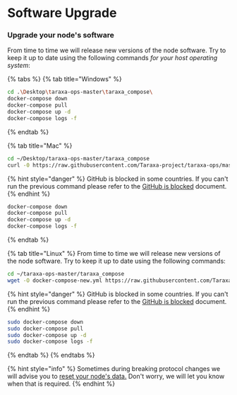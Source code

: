 # Software Upgrade

### Upgrade your node's software

From time to time we will release new versions of the node software. Try to keep it up to date using the following commands _for your host operating system_:

{% tabs %}
{% tab title="Windows" %}
```bash
cd .\Desktop\taraxa-ops-master\taraxa_compose\
docker-compose down
docker-compose pull
docker-compose up -d
docker-compose logs -f
```
{% endtab %}

{% tab title="Mac" %}
```bash
cd ~/Desktop/taraxa-ops-master/taraxa_compose
curl -0 https://raw.githubusercontent.com/Taraxa-project/taraxa-ops/master/taraxa_compose/docker-compose.yml > docker-compose-new.yml && mv docker-compose-new.yml docker-compose.yml
```

{% hint style="danger" %}
GitHub is blocked in some countries. If you can't run the previous command please refer to the [GitHub is blocked](https://github.com/Taraxa-project/taraxa-documentation/tree/f4ee57d43b23f5ad4a2212fa5ec90254d9181f92/node-setup/testnet_node_setup/node-setup/github_blocked.md) document.
{% endhint %}

```bash
docker-compose down
docker-compose pull
docker-compose up -d
docker-compose logs -f
```
{% endtab %}

{% tab title="Linux" %}
From time to time we will release new versions of the node software. Try to keep it up to date using the following commands:

```bash
cd ~/taraxa-ops-master/taraxa_compose
wget -O docker-compose-new.yml https://raw.githubusercontent.com/Taraxa-project/taraxa-ops/master/taraxa_compose/docker-compose.yml && mv docker-compose-new.yml docker-compose.yml
```

{% hint style="danger" %}
GitHub is blocked in some countries. If you can't run the previous command please refer to the [GitHub is blocked](https://github.com/Taraxa-project/taraxa-documentation/tree/f4ee57d43b23f5ad4a2212fa5ec90254d9181f92/node-setup/testnet_node_setup/node-setup/github_blocked.md) document.
{% endhint %}

```bash
sudo docker-compose down
sudo docker-compose pull
sudo docker-compose up -d
sudo docker-compose logs -f
```
{% endtab %}
{% endtabs %}

{% hint style="info" %}
Sometimes during breaking protocol changes we will advise you to [reset your node's data.](data-reset.md) Don't worry, we will let you know when that is required.
{% endhint %}

### 

## 

